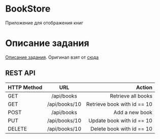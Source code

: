 # BookStore
Приложение для отображения книг

# Описание задания
[Описание задания](task.md). Оригинал взят от [сюда](https://gist.github.com/geksilla/72a0cb882d2b7d8b4336)

## REST API


| HTTP Method | URL           | Action                   |
| ------------|:-------------:| ----------------------------:|
| GET         | /api/books    | Retrieve all books           |
| GET         | /api/books/10 | Retrieve book with id == 10  |
| POST        | /api/books    | Add a new book               |
| PUT         | /api/books/10 | Update book with id == 10    |
| DELETE      | /api/books/10 | Delete book with id == 10    |